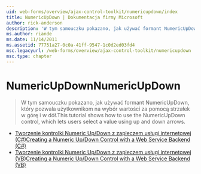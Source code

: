 ```yaml
---
uid: web-forms/overview/ajax-control-toolkit/numericupdown/index
title: NumericUpDown | Dokumentacja firmy Microsoft
author: rick-anderson
description: 'W tym samouczku pokazano, jak używać formant NumericUpDown, który pozwala użytkownikom na wybór wartości za pomocą strzałek w górę i w dół.'
ms.author: riande
ms.date: 11/14/2011
ms.assetid: 77751a27-0c0a-41ff-9547-1c0d2ed03fd4
msc.legacyurl: /web-forms/overview/ajax-control-toolkit/numericupdown
msc.type: chapter
---
```

<a name="numericupdown"></a><span data-ttu-id="1fb43-103">NumericUpDown</span><span class="sxs-lookup"><span data-stu-id="1fb43-103">NumericUpDown</span></span>
====================
> <span data-ttu-id="1fb43-104">W tym samouczku pokazano, jak używać formant NumericUpDown, który pozwala użytkownikom na wybór wartości za pomocą strzałek w górę i w dół.</span><span class="sxs-lookup"><span data-stu-id="1fb43-104">This tutorial shows how to use the NumericUpDown control, which lets users select a value using up and down arrows.</span></span>


- [<span data-ttu-id="1fb43-105">Tworzenie kontrolki Numeric Up/Down z zapleczem usługi internetowej (C#)</span><span class="sxs-lookup"><span data-stu-id="1fb43-105">Creating a Numeric Up/Down Control with a Web Service Backend (C#)</span></span>](creating-a-numeric-up-down-control-with-a-web-service-backend-cs.md)
- [<span data-ttu-id="1fb43-106">Tworzenie kontrolki Numeric Up/Down z zapleczem usługi internetowej (VB)</span><span class="sxs-lookup"><span data-stu-id="1fb43-106">Creating a Numeric Up/Down Control with a Web Service Backend (VB)</span></span>](creating-a-numeric-up-down-control-with-a-web-service-backend-vb.md)
